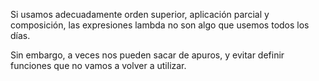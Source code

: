 Si usamos adecuadamente orden superior, aplicación parcial y composición, las expresiones lambda no son algo que usemos todos los días. 

Sin embargo, a veces nos pueden sacar de apuros, y evitar definir funciones que no vamos a volver a utilizar.